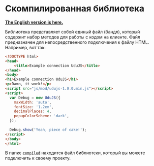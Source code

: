 # Скомпилированная библиотека

**[The English version is here.]**

Библиотека представляет собой единый файл (бандл), который содержит набор методов для работы с кодом на клиенте.
Файл предназначен для непосредственного подключения к файлу HTML.
Например, вот так:

```html
<!DOCTYPE html>
<head>
    <title>Example connection UduJS</title>
</head>
<body>
<h1>Example connection UduJS</h1>
<p>Damn, it work!</p>
<script src="js/mod/udujs-1.0.0.min.js"></script>
<script>
  var Debug = new UduJS({
    maxWidth: 'auto',
    fontSize: '1.2em',
    decimalPlaces: 4,
    popupColorScheme: 'dark',
  });
  
  Debug.show('Yeah, piece of cake!');
</script>
</body>
</html>
```

В папке <code>[compiled](./)</code> находится файл библиотеки, который вы можете подключить к своему проекту.

[The English version is here.]:./README.md
